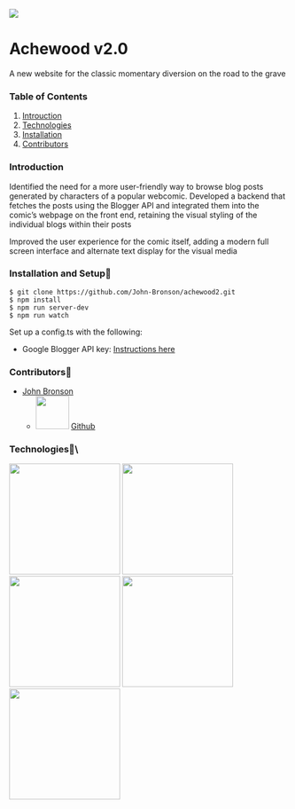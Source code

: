 ![](https://i.imgur.com/zEe0A9t.png)
# Achewood v2.0
A new website for the classic momentary diversion on the road to the grave
### Table of Contents
1. [Introuction](#Introduction)
2. [Technologies](#Technologies)
3. [Installation](#Installation)
4. [Contributors](#Contributors)

### Introduction

Identified the need for a more user-friendly way to browse blog posts generated by characters of a popular webcomic. Developed a backend that fetches the posts using the Blogger API and integrated them into the comic’s webpage on the front end, retaining the visual styling of the individual blogs within their posts

Improved the user experience for the comic itself, adding a modern full screen interface and alternate text display for the visual media


###  Installation and Setup🚀
```
$ git clone https://github.com/John-Bronson/achewood2.git
$ npm install
$ npm run server-dev
$ npm run watch
```
Set up a config.ts with the following:

* Google Blogger API key: [Instructions here](https://developers.google.com/blogger/docs/3.0/using#APIKey)

### Contributors🤝
- [John Bronson](https://www.linkedin.com/in/john-bronson/)
  - <img src="https://github.githubassets.com/images/modules/logos_page/GitHub-Mark.png" width="60"/> [Github](https://github.com/victorsmonster)

###  Technologies🧪\
<img src="https://www.bypeople.com/wp-content/uploads/2018/10/date-fns-js-featured-4.png" width="200"/>
<img src="https://mui.com/static/logo.png" width="200"/>
<img src="https://www.vectorlogo.zone/logos/reactjs/reactjs-ar21.svg" width="200"/>
<img src="https://www.vectorlogo.zone/logos/typescriptlang/typescriptlang-ar21.svg" width="200"/>
<img src="https://www.vectorlogo.zone/logos/js_webpack/js_webpack-ar21.svg" width="200"/>
